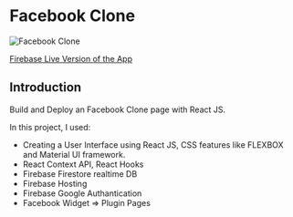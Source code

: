 # Facebook Clone

![Facebook Clone](https://imgur.com/a/EXzx4LD)

[Firebase Live Version of the App](https://fb-clone-bb609.firebaseapp.com/)


## Introduction
Build and Deploy an Facebook Clone page with React JS. 

In this project, I used:

- Creating a User Interface using React JS, CSS features like FLEXBOX and Material UI framework.
- React Context API, React Hooks
- Firebase Firestore realtime DB
- Firebase Hosting
- Firebase Google Authantication
- Facebook Widget => Plugin Pages